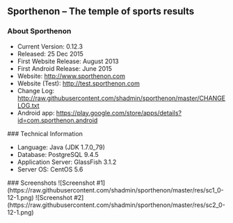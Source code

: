 ## Sporthenon – The temple of sports results
### About Sporthenon
<ul>
<li>Current Version: 0.12.3</li>
<li>Released: 25 Dec 2015</li>
<li>First Website Release: August 2013</li>
<li>First Android Release: June 2015</li>
<li>Website: <a href="http://www.sporthenon.com/">http://www.sporthenon.com</a></li>
<li>Website (Test): <a href="http://test.sporthenon.com">http://test.sporthenon.com</a></li>
<li>Change Log: <a href="http://raw.githubusercontent.com/shadmin/sporthenon/master/CHANGELOG.txt">http://raw.githubusercontent.com/shadmin/sporthenon/master/CHANGELOG.txt</a></li>
<li>Android app: <a href="https://play.google.com/store/apps/details?id=com.sporthenon.android">https://play.google.com/store/apps/details?id=com.sporthenon.android</a></li>
</ul>
### Technical Information
<ul>
<li>Language: Java (JDK 1.7.0_79)</li>
<li>Database: PostgreSQL 9.4.5</li>
<li>Application Server: GlassFish 3.1.2</li>
<li>Server OS: CentOS 5.6</li>
</ul>
### Screenshots
![Screenshot #1](https://raw.githubusercontent.com/shadmin/sporthenon/master/res/sc1_0-12-1.png)
![Screenshot #2](https://raw.githubusercontent.com/shadmin/sporthenon/master/res/sc2_0-12-1.png)
